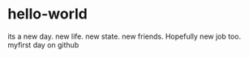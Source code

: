 # hello-world
its a new day. new life. new state. new friends. Hopefully new job too.
myfirst day on github
